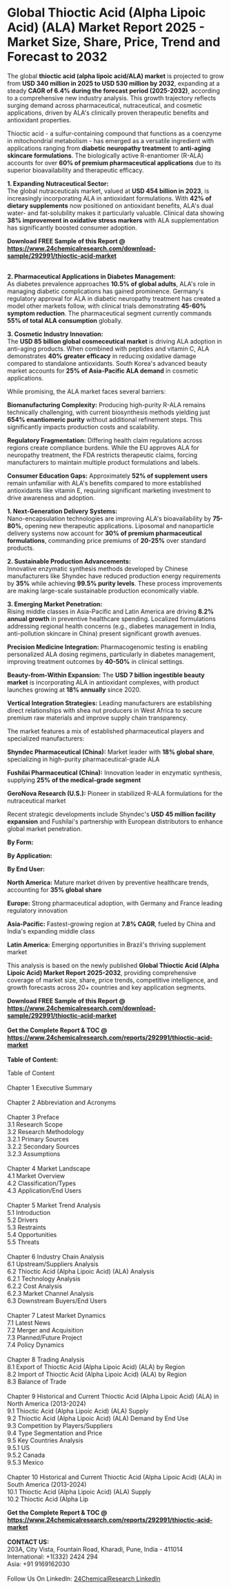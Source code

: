 <h1>Global Thioctic Acid (Alpha Lipoic Acid) (ALA) Market Report 2025 - Market Size, Share, Price, Trend and Forecast to 2032</h1><p>The global <strong>thioctic acid (alpha lipoic acid/ALA) market</strong> is projected to grow from <strong>USD 340 million in 2025 to USD 530 million by 2032</strong>, expanding at a steady <strong>CAGR of 6.4% during the forecast period (2025-2032)</strong>, according to a comprehensive new industry analysis. This growth trajectory reflects surging demand across pharmaceutical, nutraceutical, and cosmetic applications, driven by ALA's clinically proven therapeutic benefits and antioxidant properties.</p><p>Thioctic acid - a sulfur-containing compound that functions as a coenzyme in mitochondrial metabolism - has emerged as a versatile ingredient with applications ranging from <strong>diabetic neuropathy treatment</strong> to <strong>anti-aging skincare formulations</strong>. The biologically active R-enantiomer (R-ALA) accounts for over <strong>60% of premium pharmaceutical applications</strong> due to its superior bioavailability and therapeutic efficacy.</p><p><strong>1. Expanding Nutraceutical Sector:</strong><br>
The global nutraceuticals market, valued at <strong>USD 454 billion in 2023</strong>, is increasingly incorporating ALA in antioxidant formulations. With <strong>42% of dietary supplements</strong> now positioned on antioxidant benefits, ALA's dual water- and fat-solubility makes it particularly valuable. Clinical data showing <strong>38% improvement in oxidative stress markers</strong> with ALA supplementation has significantly boosted consumer adoption.</p><div><b>Download FREE Sample of this Report @ 
            <a href="https://www.24chemicalresearch.com/download-sample/292991/thioctic-acid-market">
            https://www.24chemicalresearch.com/download-sample/292991/thioctic-acid-market</a></b></div><br><p><strong>2. Pharmaceutical Applications in Diabetes Management:</strong><br>
As diabetes prevalence approaches <strong>10.5% of global adults</strong>, ALA's role in managing diabetic complications has gained prominence. Germany's regulatory approval for ALA in diabetic neuropathy treatment has created a model other markets follow, with clinical trials demonstrating <strong>45-60% symptom reduction</strong>. The pharmaceutical segment currently commands <strong>55% of total ALA consumption</strong> globally.</p><p><strong>3. Cosmetic Industry Innovation:</strong><br>
The <strong>USD 85 billion global cosmeceutical market</strong> is driving ALA adoption in anti-aging products. When combined with peptides and vitamin C, ALA demonstrates <strong>40% greater efficacy</strong> in reducing oxidative damage compared to standalone antioxidants. South Korea's advanced beauty market accounts for <strong>25% of Asia-Pacific ALA demand</strong> in cosmetic applications.</p><p>While promising, the ALA market faces several barriers:</p><p><strong>Biomanufacturing Complexity:</strong> Producing high-purity R-ALA remains technically challenging, with current biosynthesis methods yielding just <strong>654% enantiomeric purity</strong> without additional refinement steps. This significantly impacts production costs and scalability.</p><p><strong>Regulatory Fragmentation:</strong> Differing health claim regulations across regions create compliance burdens. While the EU approves ALA for neuropathy treatment, the FDA restricts therapeutic claims, forcing manufacturers to maintain multiple product formulations and labels.</p><p><strong>Consumer Education Gaps:</strong> Approximately <strong>52% of supplement users</strong> remain unfamiliar with ALA's benefits compared to more established antioxidants like vitamin E, requiring significant marketing investment to drive awareness and adoption.</p><p><strong>1. Next-Generation Delivery Systems:</strong><br>
Nano-encapsulation technologies are improving ALA's bioavailability by <strong>75-80%</strong>, opening new therapeutic applications. Liposomal and nanoparticle delivery systems now account for <strong>30% of premium pharmaceutical formulations</strong>, commanding price premiums of <strong>20-25%</strong> over standard products.</p><p><strong>2. Sustainable Production Advancements:</strong><br>
Innovative enzymatic synthesis methods developed by Chinese manufacturers like Shyndec have reduced production energy requirements by <strong>35%</strong> while achieving <strong>99.5% purity levels</strong>. These process improvements are making large-scale sustainable production economically viable.</p><p><strong>3. Emerging Market Penetration:</strong><br>
Rising middle classes in Asia-Pacific and Latin America are driving <strong>8.2% annual growth</strong> in preventive healthcare spending. Localized formulations addressing regional health concerns (e.g., diabetes management in India, anti-pollution skincare in China) present significant growth avenues.</p><p><strong>Precision Medicine Integration:</strong> Pharmacogenomic testing is enabling personalized ALA dosing regimens, particularly in diabetes management, improving treatment outcomes by <strong>40-50%</strong> in clinical settings.</p><p><strong>Beauty-from-Within Expansion:</strong> The <strong>USD 7 billion ingestible beauty market</strong> is incorporating ALA in antioxidant complexes, with product launches growing at <strong>18% annually</strong> since 2020.</p><p><strong>Vertical Integration Strategies:</strong> Leading manufacturers are establishing direct relationships with shea nut producers in West Africa to secure premium raw materials and improve supply chain transparency.</p><p>The market features a mix of established pharmaceutical players and specialized manufacturers:</p><p><strong>Shyndec Pharmaceutical (China):</strong> Market leader with <strong>18% global share</strong>, specializing in high-purity pharmaceutical-grade ALA</p><p><strong>Fushilai Pharmaceutical (China):</strong> Innovation leader in enzymatic synthesis, supplying <strong>25% of the medical-grade segment</strong></p><p><strong>GeroNova Research (U.S.):</strong> Pioneer in stabilized R-ALA formulations for the nutraceutical market</p><p>Recent strategic developments include Shyndec's <strong>USD 45 million facility expansion</strong> and Fushilai's partnership with European distributors to enhance global market penetration.</p><p><strong>By Form:</strong>
		</p><p><strong>By Application:</strong>
		</p><p><strong>By End User:</strong>
		</p><p><strong>North America:</strong> Mature market driven by preventive healthcare trends, accounting for <strong>35% global share</strong></p><p><strong>Europe:</strong> Strong pharmaceutical adoption, with Germany and France leading regulatory innovation</p><p><strong>Asia-Pacific:</strong> Fastest-growing region at <strong>7.8% CAGR</strong>, fueled by China and India's expanding middle class</p><p><strong>Latin America:</strong> Emerging opportunities in Brazil's thriving supplement market</p><p>This analysis is based on the newly published <strong>Global Thioctic Acid (Alpha Lipoic Acid) Market Report 2025-2032</strong>, providing comprehensive coverage of market size, share, price trends, competitive intelligence, and growth forecasts across 20+ countries and key application segments.</p><div><b>Download FREE Sample of this Report @ 
            <a href="https://www.24chemicalresearch.com/download-sample/292991/thioctic-acid-market">
            https://www.24chemicalresearch.com/download-sample/292991/thioctic-acid-market</a></b></div><br><div><b>Get the Complete Report & TOC @ 
            <a href="https://www.24chemicalresearch.com/reports/292991/thioctic-acid-market">
            https://www.24chemicalresearch.com/reports/292991/thioctic-acid-market</a></b></div><br>
            <b>Table of Content:</b><p>Table of Content<br />
<br />
Chapter 1 Executive Summary<br />
<br />
Chapter 2 Abbreviation and Acronyms<br />
<br />
Chapter 3 Preface<br />
3.1 Research Scope<br />
3.2 Research Methodology<br />
  3.2.1 Primary Sources<br />
  3.2.2 Secondary Sources<br />
  3.2.3 Assumptions<br />
		<br />
Chapter 4 Market Landscape<br />
4.1 Market Overview<br />
4.2 Classification/Types<br />
4.3 Application/End Users<br />
<br />
Chapter 5 Market Trend Analysis <br />
5.1 Introduction<br />
5.2 Drivers<br />
5.3 Restraints<br />
5.4 Opportunities<br />
5.5 Threats<br />
<br />
Chapter 6 Industry Chain Analysis<br />
6.1 Upstream/Suppliers Analysis<br />
6.2 Thioctic Acid (Alpha Lipoic Acid) (ALA) Analysis<br />
  6.2.1 Technology Analysis<br />
  6.2.2 Cost Analysis<br />
  6.2.3 Market Channel Analysis<br />
6.3 Downstream Buyers/End Users<br />
<br />
Chapter 7 Latest Market Dynamics<br />
7.1 Latest News<br />
7.2 Merger and Acquisition<br />
7.3 Planned/Future Project<br />
7.4 Policy Dynamics<br />
<br />
Chapter 8 Trading Analysis<br />
8.1 Export of Thioctic Acid (Alpha Lipoic Acid) (ALA) by Region<br />
8.2 Import of Thioctic Acid (Alpha Lipoic Acid) (ALA) by Region<br />
8.3 Balance of Trade<br />
<br />
Chapter 9 Historical and Current Thioctic Acid (Alpha Lipoic Acid) (ALA) in North America (2013-2024)<br />
9.1 Thioctic Acid (Alpha Lipoic Acid) (ALA) Supply <br />
9.2 Thioctic Acid (Alpha Lipoic Acid) (ALA) Demand by End Use<br />
9.3 Competition by Players/Suppliers<br />
9.4 Type Segmentation and Price<br />
9.5 Key Countries Analysis<br />
  9.5.1 US<br />
  9.5.2 Canada<br />
  9.5.3 Mexico<br />
<br />
Chapter 10 Historical and Current Thioctic Acid (Alpha Lipoic Acid) (ALA) in South America (2013-2024)<br />
10.1 Thioctic Acid (Alpha Lipoic Acid) (ALA) Supply <br />
10.2 Thioctic Acid (Alpha Lip</p><div><b>Get the Complete Report & TOC @ 
            <a href="https://www.24chemicalresearch.com/reports/292991/thioctic-acid-market">
            https://www.24chemicalresearch.com/reports/292991/thioctic-acid-market</a></b></div><br><b>CONTACT US:</b><br>
            203A, City Vista, Fountain Road, Kharadi, Pune, India - 411014<br>
            International: +1(332) 2424 294<br>
            Asia: +91 9169162030 <br><br>
            Follow Us On LinkedIn: <a href="https://www.linkedin.com/company/24chemicalresearch/">24ChemicalResearch LinkedIn</a>